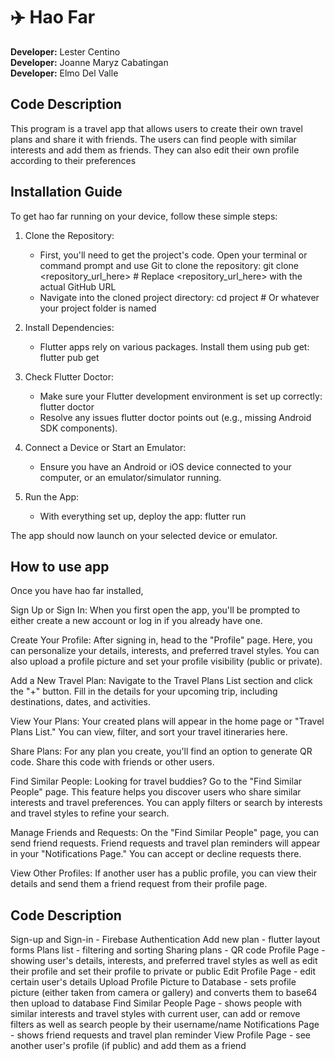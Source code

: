 # ✈️ Hao Far
**Developer:** Lester Centino <br/>
**Developer:** Joanne Maryz Cabatingan <br/>
**Developer:** Elmo Del Valle <br/>

## Code Description
This program is a travel app that allows users to create their own travel plans and share it with friends. The users can find people with similar interests and add them as friends. They can also edit their own profile according to their preferences

## Installation Guide
To get hao far running on your device, follow these simple steps:

1. Clone the Repository:
    - First, you'll need to get the project's code. Open your terminal or command prompt and use Git to clone the repository:
        git clone <repository_url_here> # Replace <repository_url_here> with the actual GitHub URL
    - Navigate into the cloned project directory:
        cd project # Or whatever your project folder is named

2. Install Dependencies:
    - Flutter apps rely on various packages. Install them using pub get:
        flutter pub get

3. Check Flutter Doctor:
    - Make sure your Flutter development environment is set up correctly:
        flutter doctor
    - Resolve any issues flutter doctor points out (e.g., missing Android SDK components).

4. Connect a Device or Start an Emulator:
    - Ensure you have an Android or iOS device connected to your computer, or an emulator/simulator running.
5. Run the App:
    - With everything set up, deploy the app:
        flutter run

The app should now launch on your selected device or emulator.

## How to use app
Once you have hao far installed,

Sign Up or Sign In:
When you first open the app, you'll be prompted to either create a new account or log in if you already have one.

Create Your Profile:
After signing in, head to the "Profile" page. Here, you can personalize your details, interests, and preferred travel styles. You can also upload a profile picture and set your profile visibility (public or private).

Add a New Travel Plan:
Navigate to the Travel Plans List section and click the "+" button. Fill in the details for your upcoming trip, including destinations, dates, and activities.

View Your Plans:
Your created plans will appear in the home page or "Travel Plans List." You can view, filter, and sort your travel itineraries here.

Share Plans:
For any plan you create, you'll find an option to generate QR code. Share this code with friends or other users.

Find Similar People:
Looking for travel buddies? Go to the "Find Similar People" page. This feature helps you discover users who share similar interests and travel preferences. You can apply filters or search by interests and travel styles to refine your search.

Manage Friends and Requests:
On the "Find Similar People" page, you can send friend requests. Friend requests and travel plan reminders will appear in your "Notifications Page." You can accept or decline requests there.

View Other Profiles:
If another user has a public profile, you can view their details and send them a friend request from their profile page.

## Code Description
Sign-up and Sign-in - Firebase Authentication
Add new plan - flutter layout forms
Plans list - filtering and sorting
Sharing plans - QR code
Profile Page - showing user's details, interests, and preferred travel styles as well as edit their profile and set their profile to private or public
Edit Profile Page - edit certain user's details
Upload Profile Picture to Database - sets profile picture (either taken from camera or gallery) and converts them to base64 then upload to database
Find Similar People Page - shows people with similar interests and travel styles with current user, can add or remove filters as well as search people by their username/name
Notifications Page - shows friend requests and travel plan reminder
View Profile Page - see another user's profile (if public) and add them as a friend


